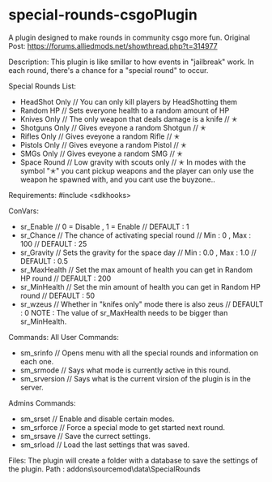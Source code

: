 # special-rounds-csgoPlugin
A plugin designed to make rounds in community csgo more fun.
Original Post: https://forums.alliedmods.net/showthread.php?t=314977

Description:
This plugin is like smillar to how events in "jailbreak" work. In each round, there's a chance for a "special round" to occur.

Special Rounds List:
* HeadShot Only // You can only kill players by HeadShotting them
* Random HP // Sets everyone health to a random amount of HP
* Knives Only // The only weapon that deals damage is a knife // ✭
* Shotguns Only // Gives eveyone a random Shotgun // ✭
* Rifles Only // Gives eveyone a random Rifle // ✭
* Pistols Only // Gives eveyone a random Pistol // ✭
* SMGs Only // Gives eveyone a random SMG // ✭
* Space Round // Low gravity with scouts only // ✭
In modes with the symbol "✭" you cant pickup weapons and the player can only use the weapon he spawned with, and you cant use the buyzone..

Requirements:
\#include \<sdkhooks>

ConVars:
* sr_Enable // 0 = Disable , 1 = Enable //  DEFAULT : 1
* sr_Chance // The chance of activating special round // Min : 0 , Max : 100 // DEFAULT : 25
* sr_Gravity // Sets the gravity for the space day // Min : 0.0 , Max : 1.0 //  DEFAULT : 0.5
* sr_MaxHealth // Set the max amount of health you can get in Random HP round //  DEFAULT : 200
* sr_MinHealth //  Set the min amount of health you can get in Random HP round //  DEFAULT : 50
* sr_wzeus // Whether in "knifes only" mode there is also zeus // DEFAULT : 0
NOTE : The value of  sr_MaxHealth needs to be bigger than sr_MinHealth.

Commands:
All User Commands:
* sm_srinfo // Opens menu with all the special rounds and information on each one.
* sm_srmode // Says what mode is currently active in this round.
* sm_srversion // Says what is the current virsion of the plugin is in the server.

Admins Commands:
* sm_srset // Enable and disable certain modes.
* sm_srforce // Force a special mode to get started next round.
* sm_srsave // Save the currect settings.
* sm_srload // Load the last settings that was saved.

Files:
The plugin will create a folder with a database to save the settings of the plugin.
Path : addons\sourcemod\data\SpecialRounds
